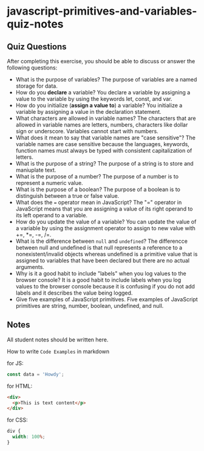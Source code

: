 # javascript-primitives-and-variables-quiz-notes

## Quiz Questions

After completing this exercise, you should be able to discuss or answer the following questions:

- What is the purpose of variables?
  The purpose of variables are a named storage for data.
- How do you **declare** a variable?
  You declare a variable by assigning a value to the variable by using the keywords let, const, and var.
- How do you initialize (**assign a value to**) a variable?
  You initialize a variable by assigning a value in the declaration statement.
- What characters are allowed in variable names?
  The characters that are allowed in variable names are letters, numbers, characters like dollar sign or underscore. Variables cannot start with numbers.
- What does it mean to say that variable names are "case sensitive"?
  The variable names are case sensitive because the languages, keywords, function names must always be typed with consistent capitalization of letters.
- What is the purpose of a string?
  The purpose of a string is to store and maniuplate text.
- What is the purpose of a number?
  The purpose of a number is to represent a numeric value.
- What is the purpose of a boolean?
  The purpose of a boolean is to distinguish between a true or false value.
- What does the `=` operator mean in JavaScript?
  The "=" operator in JavaScript means that you are assigning a value of its right operand to its left operand to a variable.
- How do you update the value of a variable?
  You can update the value of a variable by using the assignment operator to assign to new value with +=, \*=, -=, /=.
- What is the difference between `null` and `undefined`?
  The differencce between null and undefined is that null represents a reference to a nonexistent/invalid objects whereas undefined is a primitive value that is assigned to variables that have been declared but there are no actual arguments.
- Why is it a good habit to include "labels" when you log values to the browser console?
  It is a good habit to include labels when you log values to the browser console because it is confusing if you do not add labels and it describes the value being logged.
- Give five examples of JavaScript primitives.
  Five examples of JavaScript primitives are string, number, boolean, undefined, and null.

## Notes

All student notes should be written here.

How to write `Code Examples` in markdown

for JS:

```javascript
const data = 'Howdy';
```

for HTML:

```html
<div>
  <p>This is text content</p>
</div>
```

for CSS:

```css
div {
  width: 100%;
}
```
